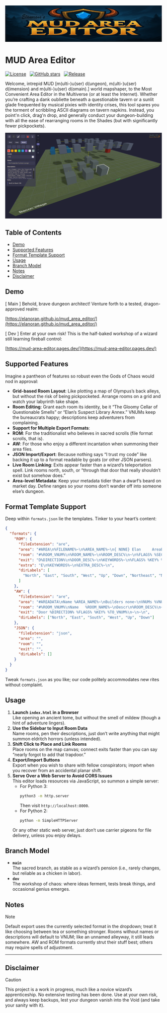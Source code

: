 ![Banner](assets/images/editor-banner.jpg)

# MUD Area Editor

[![License](https://img.shields.io/github/license/Elanoran/mud_area_editor)](https://github.com/Elanoran/mud_area_editor/blob/main/LICENSE)&nbsp;&nbsp;&nbsp;[![GitHub stars](https://img.shields.io/github/stars/Elanoran/mud_area_editor?style=social)](https://github.com/Elanoran/mud_area_editor/stargazers)&nbsp;&nbsp;&nbsp;[![Release](https://img.shields.io/github/v/tag/Elanoran/mud_area_editor?label=latest%20tag)](https://github.com/Elanoran/mud_area_editor/releases)

Welcome, intrepid MUD [m(ulti-)u(ser) d(ungeon), m(ulti-)u(ser) d(imension) and m(ulti-)u(ser) d(omain).] world mapshaper, to the Most Convenient Area Editor in the Multiverse (or at least the Internet). Whether you’re crafting a dank oubliette beneath a questionable tavern or a sunlit glade frequented by musical pixies with identity crises, this tool spares you the torment of scribbling ASCII diagrams on tavern napkins. Instead, you point'n click, drag'n drop, and generally conduct your dungeon-building with all the ease of rearranging rooms in the Shades (but with significantly fewer pickpockets).

![Screenshot of the MUD Area Editor](assets/images/Screenshot.png)

## Table of Contents

- [Demo](#demo)
- [Supported Features](#supported-features)
- [Format Template Support](#format-template-support)
- [Usage](#usage)
- [Branch Model](#branch-model)
- [Notes](#notes)
- [Disclaimer](#disclaimer)

## Demo

[ Main ] Behold, brave dungeon architect! Venture forth to a tested, dragon-approved realm:  

[https://elanoran.github.io/mud_area_editor/](https://elanoran.github.io/mud_area_editor/)

[ Dev ] Enter at your own risk! This is the half-baked workshop of a wizard still learning fireball control:  

[https://mud-area-editor.pages.dev/](https://mud-area-editor.pages.dev/)

## Supported Features

Imagine a pantheon of features so robust even the Gods of Chaos would nod in approval:

- **Grid-based Room Layout**: Like plotting a map of Olympus’s back alleys, but without the risk of being pickpocketed. Arrange rooms on a grid and watch your labyrinth take shape.
- **Room Editing**: Grant each room its identity, be it “The Gloomy Cellar of Questionable Smells” or “Elan’s Suspect Library Annex.” VNUMs keep the bureaucrats happy; descriptions keep adventurers from complaining.
- **Support for Multiple Export Formats**:
- **ROM**: For the traditionalist who believes in sacred scrolls (file format scrolls, that is).
- **AW**: For those who enjoy a different incantation when summoning their area files.
- **JSON Import/Export**: Because nothing says “I trust my code” like backing it up to a format readable by goats (or other JSON parsers).
- **Live Room Linking**: Exits appear faster than a wizard’s teleportation spell. Link rooms north, south, or “through that door that really shouldn’t exist but somehow does.”
- **Area-level Metadata**: Keep your metadata tidier than a dwarf’s beard on market day. Define ranges so your rooms don’t wander off into someone else’s dungeon.

## Format Template Support

Deep within `formats.json` lie the templates. Tinker to your heart’s content:

```json
{
  "formats": {
    "ROM": {
      "fileExtension": "are",
      "area": "#AREA\n%FILENAME%~\n%AREA_NAME%~\n{ NONE} Elan     AreaEditor~\n%VNUM_MIN% %VNUM_MAX%\n\n#MOBILES\n#0\n\n#OBJECTS\n#0\n\n#ROOMS\n%ROOMS%#0\n\n#RESETS\nS\n\n#SHOPS\n0\n\n#SPECIALS\nS\n\n#$\n",
      "room": "#%ROOM_VNUM%\n%ROOM_NAME%~\n%ROOM_DESC%\n~\n%FLAGS% %SECTOR% %UNKNOWN%\n%EXITS%%EXTRAS%S\n",
      "exit": "D%DIRECTION%\n%DOOR_DESC%~\n%KEYWORDS%~\n%FLAGS% %KEY% %TO_VNUM%\n",
      "extra": "E\n%KEYWORDS%~\n%EXTRA_DESC%~\n",
      "dirLabels": [
        "North", "East", "South", "West", "Up", "Down", "Northeast", "Northwest", "Southeast", "Southwest"
      ]
    },
    "AW": {
      "fileExtension": "are",
      "area": "#AREADATA\nName %AREA_NAME%~\nBuilders none~\nVNUMs %VNUM_MIN% %VNUM_MAX%\nCredits { NONE} Elan     AreaEditor~\nSecurity 9\nFlags 0\nEnd\n\n#MOBDATA\n#0\n\n#OBJDATA\n#0\n\n#ROOMDATA\n%ROOMS%#0\n\n#RESETS\nS\n\n#MOBPROGS\n#0\n\n#OBJPROGS\n#0\n\n#ROOMPROGS\n#0\n\n#$\n",
      "room": "#%ROOM_VNUM%\nName   %ROOM_NAME%~\nDescr\n%ROOM_DESC%\n~\nFlags  %FLAGS% %EXTRA_FLAGS%\nSect   %SECTOR%\n%EXITS%End\n",
      "exit": "Door %DIRECTION% %FLAGS% %KEY% %TO_VNUM%\n~\n~\n",
      "dirLabels": ["North", "East", "South", "West", "Up", "Down"]
    },
    "JSON": {
      "fileExtension": "json",
      "area": "",
      "room": "",
      "exit": "",
      "dirLabels": []
    }
  }
}
```

Tweak `formats.json` as you like; our code politely accommodates new rites without complaint.

## Usage

1. **Launch `index.html` in a Browser**  
   Like opening an ancient tome, but without the smell of mildew (though a hint of adventure lingers).
2. **Use the Sidebar to Input Room Data**  
   Name rooms, pen their descriptions, just don’t write anything that might summon eldritch horrors (unless intended).
3. **Shift Click to Place and Link Rooms**  
   Place rooms on the map canvas; connect exits faster than you can say “nearly forgot to add that trapdoor.”
4. **Export/Import Buttons**  
   Export when you wish to share with fellow conspirators; import when you recover from an accidental planar shift.
5. **Serve Over a Web Server to Avoid CORS Issues**  
   This editor loads resources via JavaScript, so summon a simple server:
   - For Python 3:  
     ```bash
     python3 -m http.server
     ```
     Then visit `http://localhost:8000`.
   - For Python 2:  
     ```bash
     python -m SimpleHTTPServer
     ```
   Or any other static web server, just don’t use carrier pigeons for file delivery, unless you enjoy delays.

## Branch Model

- **`main`**  
  The sacred branch, as stable as a wizard’s pension (i.e., rarely changes, but reliable as a chicken in labor).
- **`dev`**  
  The workshop of chaos: where ideas ferment, tests break things, and occasional genius emerges.

## Notes

> [!NOTE]
> Default export uses the currently selected format in the dropdown; treat it like choosing between tea or something stronger.
> Rooms without names or descriptions will default to VNUM; like an unnamed alleyway, it still leads somewhere.
> AW and ROM formats currently strut their stuff best; others may require spells of adjustment.

---

## Disclaimer

> [!CAUTION]
> This project is a work in progress, much like a novice wizard’s apprenticeship.
> No extensive testing has been done.
> Use at your own risk, and always keep backups, lest your dungeon vanish into the Void (and take your sanity with it).
